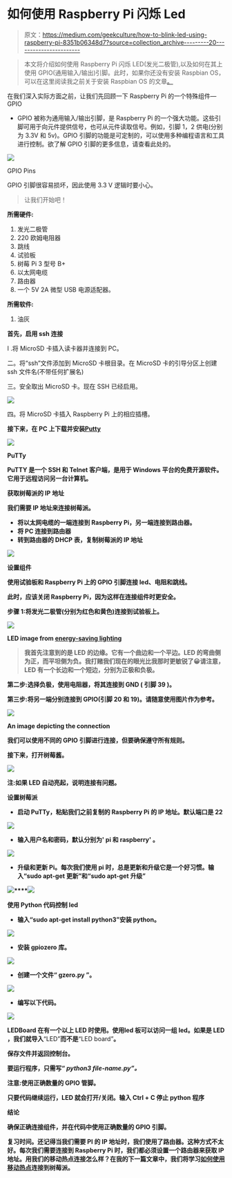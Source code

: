 # 如何使用 Raspberry Pi 闪烁 Led

> 原文：<https://medium.com/geekculture/how-to-blink-led-using-raspberry-pi-8351b06348d7?source=collection_archive---------20----------------------->

> 本文将介绍如何使用 Raspberry Pi 闪烁 LED(发光二极管),以及如何在其上使用 GPIO(通用输入/输出)引脚。此时，如果你还没有安装 Raspbian OS，可以在这里阅读我之前关于安装 Raspbian OS 的文章[。](https://elijahmaria04.medium.com/getting-started-with-raspberry-pi-and-installing-raspberry-pi-os-f20cbee4c008)

在我们深入实际方面之前，让我们先回顾一下 Raspberry Pi 的一个特殊组件— GPIO

*   GPIO 被称为通用输入/输出引脚，是 Raspberry Pi 的一个强大功能。这些引脚可用于向元件提供信号，也可从元件读取信号。例如，引脚 1，2 供电(分别为 3.3V 和 5v)。GPIO 引脚的功能是可定制的，可以使用多种编程语言和工具进行控制。欲了解 GPIO 引脚的更多信息，请查看此处的。

![](img/63fe80352cb95fdd3b312d1bb6aea641.png)

GPIO Pins

GPIO 引脚很容易损坏，因此使用 3.3 V 逻辑时要小心。

> 让我们开始吧！

**所需硬件:**

1.  发光二极管
2.  220 欧姆电阻器
3.  跳线
4.  试验板
5.  树莓 Pi 3 型号 B+
6.  以太网电缆
7.  路由器
8.  一个 5V 2A 微型 USB 电源适配器。

**所需软件:**

1.  油灰

**首先，启用 ssh 连接**

I .将 MicroSD 卡插入读卡器并连接到 PC。

二。将“ssh”文件添加到 MicroSD 卡根目录。在 MicroSD 卡的引导分区上创建 ssh 文件名(不带任何扩展名)

三。安全取出 MicroSD 卡。现在 SSH 已经启用。

![](img/8bccd5116992181cd8195cdb473adf97.png)

四。将 MicroSD 卡插入 Raspberry Pi 上的相应插槽。

**接下来，在 PC 上下载并安装**[**Putty**](https://www.chiark.greenend.org.uk/~sgtatham/putty/latest.html)

**![](img/b9a56225c12dbf500a91b04427819aac.png)**

**PuTTy**

**PuTTY 是一个 SSH 和 Telnet 客户端，是用于 Windows 平台的免费开源软件。它用于远程访问另一台计算机。**

****获取树莓派的 IP 地址****

**我们需要 IP 地址来连接树莓派。**

*   **将以太网电缆的一端连接到 Raspberry Pi，另一端连接到路由器。**
*   **将 PC 连接到路由器**
*   **转到路由器的 DHCP 表，复制树莓派的 IP 地址**

**![](img/c659a4ebde328266d074fc760f8bfac1.png)**

****设置组件****

**使用试验板和 Raspberry Pi 上的 GPIO 引脚连接 led、电阻和跳线。**

**此时，应该关闭 Raspberry Pi，因为这样在连接组件时更安全。**

**步骤 1:将发光二极管(分别为红色和黄色)连接到试验板上。**

**![](img/867e6c677fcfb272452d528478193325.png)**

**LED image from [energy-saving lighting](https://www.google.com/url?sa=i&url=https%3A%2F%2Fwww.energysavinglighting.org%2Fthe-history-of-led-lighting%2F&psig=AOvVaw3SbKMyj32zNzjnePs4mBxU&ust=1622806124865000&source=images&cd=vfe&ved=0CAMQjB1qFwoTCKDrjdet-_ACFQAAAAAdAAAAABAS)**

> **我首先注意到的是 LED 的边缘。它有一个曲边和一个平边。LED 的弯曲侧为正，而平坦侧为负。我打赌我们现在的眼光比我那时更敏锐了😀请注意，LED 有一个长边和一个短边，分别为正极和负极。**

**第二步:选择负极，使用电阻器，将其连接到 GND ( **引脚 39** )。**

**第三步:将另一端分别连接到 GPIO(引脚 20 和 19)。请随意使用图片作为参考。**

**![](img/9c589d0ba2077242ae609364ffe3b77f.png)**

**An image depicting the connection**

**我们可以使用不同的 GPIO 引脚进行连接，但要确保遵守所有规则。**

****接下来，打开树莓酱。****

**![](img/a5c69bba21af70d285c2f207c4be4633.png)**

**注:如果 LED 自动亮起，说明连接有问题。**

****设置树莓派****

*   **启动 PuTTy，粘贴我们之前复制的 Raspberry Pi 的 IP 地址。默认端口是 22**

**![](img/d6b7dbb553591745afa334c5a8f991dc.png)**

*   **输入用户名和密码，默认分别为' **pi** 和 **raspberry'** 。**

**![](img/22335c69d4e030fa16f9ad9bbc480fba.png)**

*   **升级和更新 Pi。每次我们使用 pi 时，总是更新和升级它是一个好习惯。输入“sudo apt-get 更新”和“sudo apt-get 升级”**

**![](img/77cadc54a06f04b8b241b76ad4ed5ed4.png)****![](img/431e8685b3d5d03b63ab64962d5a7071.png)**

****使用 Python 代码控制 led****

*   **输入“sudo apt-get install python3”安装 python。**

**![](img/e8f84d698ab6278902cf5af87ac10b21.png)**

*   **安装 **gpiozero** 库。**

**![](img/173a502b83b6fa822a7c8f15bcb81a29.png)**

*   **创建一个文件“ **gzero.py** ”。**

**![](img/4740c3df2f2f68e061cbf973201a3687.png)**

*   **编写以下代码。**

**![](img/c6f25ccb04f6c01e29c387749d279c72.png)**

****LEDBoard** 在有一个以上 **LED** 时使用。使用**led 板**可以访问一组 led。如果是 **LED** ，我们就导入**“LED”**而不是**“LED board”**。**

**保存文件并返回控制台。**

**要运行程序，只需写“ ***python3 file-name.py”。*****

**注意:使用正确数量的 GPIO 管脚。**

**只要代码继续运行，LED 就会打开/关闭。输入 Ctrl + C 停止 python 程序**

****结论****

**确保正确连接组件，并在代码中使用正确数量的 GPIO 引脚。**

**复习时间。还记得当我们需要 PI 的 IP 地址时，我们使用了路由器。这种方式不太好。每次我们需要连接到 Raspberry Pi 时，我们都必须设置一个路由器来获取 IP 地址。用我们的移动热点连接怎么样？在我的下一篇文章中，我们将学习[如何使用移动热点](/geekculture/how-to-connect-to-the-raspberry-pi-using-mobile-hotspot-2362a6b02efc)连接到树莓派。**